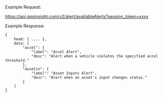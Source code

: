 Example Request:

https://api.gpsinsight.com/v2/alert/availableAlerts?session_token=xxxx

Example Response:

    {
        head: { .... },
        data: [
            "accel": {
                "label": "Accel Alert",
                "desc": "Alert when a vehicle violates the specified accel threshold."
            },
            "assetin": {
                "label": "Asset Inputs Alert",
                "desc": "Alert when an asset's input changes status."
            }
        ] 
    }
